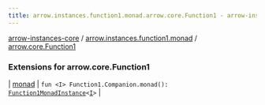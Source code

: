 ```yaml
---
title: arrow.instances.function1.monad.arrow.core.Function1 - arrow-instances-core
---
```


[arrow-instances-core](../../index.html) / [arrow.instances.function1.monad](../index.html) / [arrow.core.Function1](./index.html)

### Extensions for arrow.core.Function1

| [monad](monad.html) | `fun <I> Function1.Companion.monad(): `[`Function1MonadInstance`](../../arrow.instances/-function1-monad-instance/index.html)`<`[`I`](monad.html#I)`>` |

